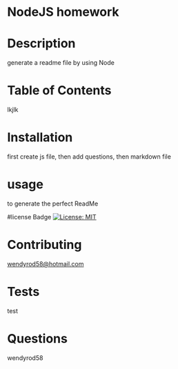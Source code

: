 # NodeJS homework

  # Description 
  generate a readme file by using Node

  # Table of Contents
  lkjlk
  
# Installation
first create js file, then add questions, then markdown file

# usage
to generate the perfect ReadMe

  #license Badge 
  [![License: MIT](https://img.shields.io/badge/License-MIT-yellow.svg)](https://opensource.org/licenses/MIT)

  # Contributing
wendyrod58@hotmail.com

# Tests
test

# Questions
wendyrod58

  